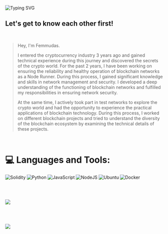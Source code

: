 <img src="https://readme-typing-svg.demolab.com?font=Fira+Code&size=28&duration=3000&pause=500&center=true&vCenter=true&width=435&lines=+Welcome+To+My+Profile+;%f0%9f%92%bb+Node+Runner+%f0%9f%92%bb;%f0%9f%92%bb+Validator+%f0%9f%92%bb" alt="Typing SVG" />
 </a>
</div>


<br />


## Let's get to know each other first!
</div>


<br />


> Hey, I'm Femmudas.
>
> I entered the cryptocurrency industry 3 years ago and gained technical experience during this journey and discovered the secrets of the crypto world. For the past 2 years, I have been working on ensuring the reliability and healthy operation of blockchain networks as a Node Runner. During this process, I gained significant knowledge and skills in network management and security. I developed a deep understanding of the functioning of blockchain networks and fulfilled my responsibilities in ensuring network security.
>
> At the same time, I actively took part in test networks to explore the crypto world and had the opportunity to experience the practical applications of blockchain technology. During this process, I worked on different blockchain projects and tried to understand the diversity of the blockchain ecosystem by examining the technical details of these projects.



<br />


# 💻 Languages and Tools:
![Solidity](https://img.shields.io/badge/Solidity-%23363636.svg?style=for-the-badge&logo=solidity&logoColor=white)
![Python](https://img.shields.io/badge/python-3670A0?style=for-the-badge&logo=python&logoColor=ffdd54)
![JavaScript](https://img.shields.io/badge/javascript-%23323330.svg?style=for-the-badge&logo=javascript&logoColor=%23F7DF1E)
![NodeJS](https://img.shields.io/badge/node.js-6DA55F?style=for-the-badge&logo=node.js&logoColor=white)
![Ubuntu](https://img.shields.io/badge/-Ubuntu-6F52B5.svg?logo=ubuntu&style=for-the-badge)
![Docker](https://img.shields.io/badge/docker-%230db7ed.svg?style=for-the-badge&logo=docker&logoColor=white)



<br />


<br />

 

![](https://github-readme-stats.vercel.app/api?username=femmudas&theme=prussian&hide_border=false&include_all_commits=false&count_private=true)<br/>



<br />


<br />




![](https://komarev.com/ghpvc/?username=your-github-femmudas)

